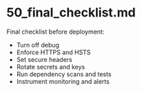 # 50_final_checklist.md
Final checklist before deployment:
- Turn off debug
- Enforce HTTPS and HSTS
- Set secure headers
- Rotate secrets and keys
- Run dependency scans and tests
- Instrument monitoring and alerts
